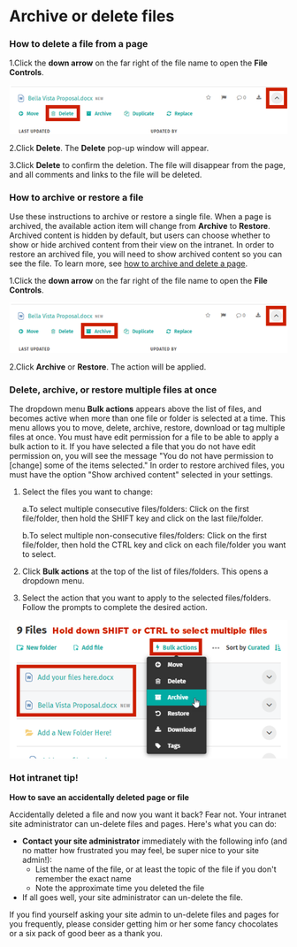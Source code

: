 # Archive or delete files



### How to delete a file from a page

1.Click the **down arrow** on the far right of the file name to open the **File Controls**.

![](../../.gitbook/assets/1%20%2817%29.png)



2.Click **Delete**. The **Delete** pop-up window will appear.

3.Click **Delete** to confirm the deletion. The file will disappear from the page, and all comments and links to the file will be deleted.

### How to archive or restore a file

Use these instructions to archive or restore a single file. When a page is archived, the available action item will change from **Archive** to **Restore**. Archived content is hidden by default, but users can choose whether to show or hide archived content from their view on the intranet. In order to restore an archived file, you will need to show archived content so you can see the file. To learn more, see [how to archive and delete a page](https://community.thoughtfarmer.com/content/105735).

1.Click the **down arrow** on the far right of the file name to open the **File Controls**.

![](../../.gitbook/assets/2%20%282%29.png)



2.Click **Archive** or **Restore**. The action will be applied.

### Delete, archive, or restore multiple files at once

The dropdown menu **Bulk actions** appears above the list of files, and becomes active when more than one file or folder is selected at a time. This menu allows you to move, delete, archive, restore, download or tag multiple files at once. You must have edit permission for a file to be able to apply a bulk action to it. If you have selected a file that you do not have edit permission on, you will see the message "You do not have permission to \[change\] some of the items selected." In order to restore archived files, you must have the option "Show archived content" selected in your settings.

1. Select the files you want to change:

   a.To select multiple consecutive files/folders: Click on the first file/folder, then hold the SHIFT key and click on the last file/folder.

   b.To select multiple non-consecutive files/folders: Click on the first file/folder, then hold the CTRL key and click on each file/folder you want to select.

2. Click **Bulk actions** at the top of the list of files/folders. This opens a dropdown menu.
3. Select the action that you want to apply to the selected files/folders. Follow the prompts to complete the desired action.

![](../../.gitbook/assets/3%20%2813%29.png)

### Hot intranet tip!

**How to save an accidentally deleted page or file**

Accidentally deleted a file and now you want it back? Fear not. Your intranet site administrator can un-delete files and pages. Here's what you can do:

* **Contact your site administrator** immediately with the following info \(and no matter how frustrated you may feel, be super nice to your site admin!\):
  * List the name of the file, or at least the topic of the file if you don't remember the exact name
  * Note the approximate time you deleted the file
* If all goes well, your site administrator can un-delete the file.

If you find yourself asking your site admin to un-delete files and pages for you frequently, please consider getting him or her some fancy chocolates or a six pack of good beer as a thank you.

